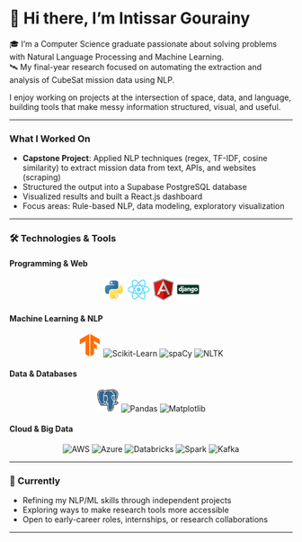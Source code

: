 # 👋 Hi there, I’m Intissar Gourainy

🎓 I’m a Computer Science graduate passionate about solving problems with Natural Language Processing and Machine Learning.  
🛰️ My final-year research focused on automating the extraction and analysis of CubeSat mission data using NLP.

I enjoy working on projects at the intersection of space, data, and language, building tools that make messy information structured, visual, and useful.

---

###  What I Worked On

- **Capstone Project**: Applied NLP techniques (regex, TF-IDF, cosine similarity) to extract mission data from text, APIs, and websites (scraping)  
- Structured the output into a Supabase PostgreSQL database  
- Visualized results and built a React.js dashboard  
- Focus areas: Rule-based NLP, data modeling, exploratory visualization

---

### 🛠️ Technologies & Tools

#### Programming & Web
<p align="center">
  <img alt="Python" src="https://raw.githubusercontent.com/devicons/devicon/master/icons/python/python-original.svg" width="40" height="40"/>
  <img alt="React" src="https://raw.githubusercontent.com/devicons/devicon/master/icons/react/react-original.svg" width="40" height="40"/>
  <img alt="Angular" src="https://raw.githubusercontent.com/devicons/devicon/master/icons/angularjs/angularjs-original.svg" width="40" height="40"/>
  <img alt="Django" src="https://raw.githubusercontent.com/devicons/devicon/master/icons/django/django-original.svg" width="40" height="40"/>
</p>

#### Machine Learning & NLP
<p align="center">
  <img alt="TensorFlow" src="https://raw.githubusercontent.com/devicons/devicon/master/icons/tensorflow/tensorflow-original.svg" width="40" height="40"/>
  <img alt="Scikit-Learn" src="https://raw.githubusercontent.com/devicons/devicon/master/icons/scikit-learn/scikit-learn-original.svg" width="40" height="40"/>
  <img alt="spaCy" src="https://upload.wikimedia.org/wikipedia/commons/0/0a/SpaCy_logo.svg" width="40" height="40"/>
  <img alt="NLTK" src="https://upload.wikimedia.org/wikipedia/commons/6/6b/Nltk_logo.svg" width="40" height="40"/>
</p>

#### Data & Databases
<p align="center">
  <img alt="PostgreSQL" src="https://raw.githubusercontent.com/devicons/devicon/master/icons/postgresql/postgresql-original.svg" width="40" height="40"/>
  <img alt="Pandas" src="https://pandas.pydata.org/static/img/pandas_mark.svg" width="40" height="40"/>
  <img alt="Matplotlib" src="https://matplotlib.org/_static/logo2_compressed.svg" width="40" height="40"/>
</p>

#### Cloud & Big Data
<p align="center">
  <img alt="AWS" src="https://upload.wikimedia.org/wikipedia/commons/9/93/Amazon_Web_Services_Logo.svg" width="40" height="40"/>
  <img alt="Azure" src="https://upload.wikimedia.org/wikipedia/commons/a/a8/Microsoft_Azure_Logo.svg" width="40" height="40"/>
  <img alt="Databricks" src="https://www.databricks.com/wp-content/uploads/2021/09/databricks-logo-1.png" width="100" height="25"/>
  <img alt="Spark" src="https://spark.apache.org/images/spark-logo-trademark.png" width="80" height="40"/>
  <img alt="Kafka" src="https://kafka.apache.org/images/logo.svg" width="80" height="40"/>
</p>

---

### 🌱 Currently

- Refining my NLP/ML skills through independent projects  
- Exploring ways to make research tools more accessible  
- Open to early-career roles, internships, or research collaborations

---

